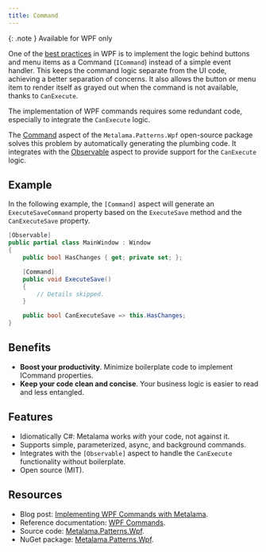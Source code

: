 ```yaml
---
title: Command
---
```


{: .note }
Available for WPF only

One of the [best practices](https://blog.postsharp.net/wpf-best-practices-2024) in WPF is to implement the logic behind
buttons and menu items as a Command (`ICommand`) instead of a simple event handler. This keeps the command logic
separate from the UI code, achieving a better separation of concerns. It also allows the button or menu item to render
itself as grayed out when the command is not available, thanks to `CanExecute`.

The implementation of WPF commands requires some redundant code, especially to integrate the `CanExecute` logic.

The [Command](https://doc.postsharp.net/metalama/patterns/wpf/command) aspect of the `Metalama.Patterns.Wpf` open-source
package solves this problem by automatically generating the plumbing code. It integrates with
the [Observable](https://doc.postsharp.net/metalama/patterns/observability) aspect to provide support for the
`CanExecute` logic.

## Example

In the following example, the `[Command]` aspect will generate an `ExecuteSaveCommand` property based on the
`ExecuteSave` method and the `CanExecuteSave` property.

```csharp
[Observable]
public partial class MainWindow : Window
{
    public bool HasChanges { get; private set; };

    [Command]
    public void ExecuteSave()
    {
        // Details skipped.
    }

    public bool CanExecuteSave => this.HasChanges;
}
```

## Benefits

* **Boost your productivity**. Minimize boilerplate code to implement ICommand properties.
* **Keep your code clean and concise**. Your business logic is easier to read and less entangled.

## Features

* Idiomatically C#: Metalama works _with_ your code, not against it.
* Supports simple, parameterized, async, and background commands.
* Integrates with the `[Observable]` aspect to handle the `CanExecute` functionality without boilerplate.
* Open source (MIT).

## Resources

* Blog post: [Implementing WPF Commands with Metalama](https://blog.postsharp.net/wpf-command-metalama).
* Reference documentation: [WPF Commands](https://doc.postsharp.net/metalama/patterns/wpf/command).
* Source
  code: [Metalama.Patterns.Wpf](https://github.com/postsharp/Metalama.Patterns/tree/HEAD/src/Metalama.Patterns.Wpf).
* NuGet package: [Metalama.Patterns.Wpf](https://www.nuget.org/packages/Metalama.Patterns.Wpf).

